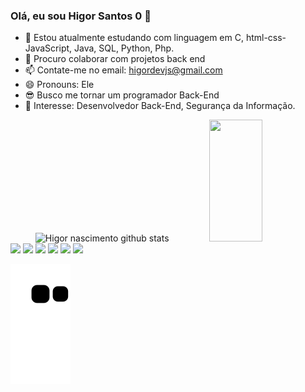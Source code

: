 ### Olá, eu sou Higor Santos 0 👋

- 🌱 Estou atualmente estudando com linguagem em C, html-css-JavaScript, Java, SQL, Python, Php.
- 🤔 Procuro colaborar com projetos back end
- 📫 Contate-me no email: higordevjs@gmail.com
- 😄 Pronouns: Ele
- 😎 Busco me tornar um programador Back-End 
- 👀 Interesse: Desenvolvedor Back-End, Segurança da Informação.

<div align="center">  
  <img width="49%" height="195px" src="https://github-readme-stats.vercel.app/api?username=HigorSantos0&show_icons=true&count_private=true&hide_border=true&title_color=00bfbf&icon_color=00bfbf&text_color=c9d1d9&bg_color=0d1117" alt="Higor nascimento github stats" /> 
  <img width="41%" height="195px" src="https://github-readme-stats.vercel.app/api/top-langs/?username=HigorSantos0&layout=compact&hide_border=true&title_color=00bfbf&text_color=00bfbf&bg_color=0d1117" />
</div>


  
  <div> 
  <a href="https://" target="_blank"><img src="https://img.shields.io/badge/YouTube-FF0000?style=for-the-badge&logo=youtube&logoColor=white" target="_blank"></a>
  <a href="https://www.instagram.com/hgsantos0/" target="_blank"><img src="https://img.shields.io/badge/-Instagram-%23E4405F?style=for-the-badge&logo=instagram&logoColor=white" target="_blank"></a>
 	<a href="https:" target="_blank"><img src="https://img.shields.io/badge/Twitch-9146FF?style=for-the-badge&logo=twitch&logoColor=white" target="_blank"></a>
 <a href="https://discord.com/channels/@me" target="_blank"><img src="https://img.shields.io/badge/Discord-7289DA?style=for-the-badge&logo=discord&logoColor=white" target="_blank"></a> 
  <a href = "mailto:nascimentohigor125@gmail.com"><img src="https://img.shields.io/badge/-Gmail-%23333?style=for-the-badge&logo=gmail&logoColor=white" target="_blank"></a>
  <a href="https://www.linkedin.com/in/higor-nascimento-2040b9222/" target="_blank"><img src="https://img.shields.io/badge/-LinkedIn-%230077B5?style=for-the-badge&logo=linkedin&logoColor=white" target="_blank"></a> 
    
![Snake animation](https://github.com/HigorSantos0/HigorSantos0/blob/output/github-contribution-grid-snake.svg)
  
 
</div>
